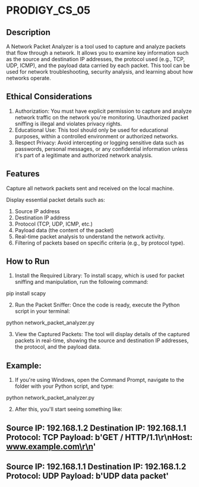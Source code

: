 # PRODIGY_CS_05
## Description
A Network Packet Analyzer is a tool used to capture and analyze packets that flow through a network. It allows you to examine key information such as the source and destination IP addresses, the protocol used (e.g., TCP, UDP, ICMP), and the payload data carried by each packet. This tool can be used for network troubleshooting, security analysis, and learning about how networks operate.

## Ethical Considerations
1. Authorization: You must have explicit permission to capture and analyze network traffic on the network you're monitoring. Unauthorized packet sniffing is illegal and violates privacy rights.
2. Educational Use: This tool should only be used for educational purposes, within a controlled environment or authorized networks.
3. Respect Privacy: Avoid intercepting or logging sensitive data such as passwords, personal messages, or any confidential information unless it's part of a legitimate and authorized network analysis.
   
## Features
Capture all network packets sent and received on the local machine.

Display essential packet details such as:
1. Source IP address
2. Destination IP address
3. Protocol (TCP, UDP, ICMP, etc.)
4. Payload data (the content of the packet)
5. Real-time packet analysis to understand the network activity.
6. Filtering of packets based on specific criteria (e.g., by protocol type).

## How to Run
1. Install the Required Library:
To install scapy, which is used for packet sniffing and manipulation, run the following command:

pip install scapy

2. Run the Packet Sniffer:
Once the code is ready, execute the Python script in your terminal:

python network_packet_analyzer.py

3. View the Captured Packets:
The tool will display details of the captured packets in real-time, showing the source and destination IP addresses, the protocol, and the payload data.

## Example:
1. If you're using Windows, open the Command Prompt, navigate to the folder with your Python script, and type:

python network_packet_analyzer.py

2. After this, you'll start seeing something like:

Source IP: 192.168.1.2
Destination IP: 192.168.1.1
Protocol: TCP
Payload: b'GET / HTTP/1.1\r\nHost: www.example.com\r\n'
--------------------------------------------------
Source IP: 192.168.1.1
Destination IP: 192.168.1.2
Protocol: UDP
Payload: b'UDP data packet'
--------------------------------------------------


